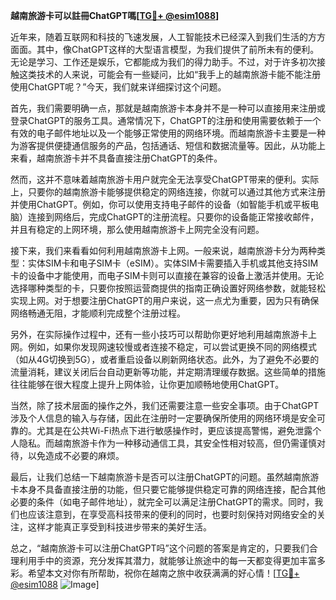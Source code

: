 **越南旅游卡可以註冊ChatGPT嗎[[TG💪+ @esim1088](https://t.me/s/esim1088)]**

近年来，随着互联网和科技的飞速发展，人工智能技术已经深入到我们生活的方方面面。其中，像ChatGPT这样的大型语言模型，为我们提供了前所未有的便利。无论是学习、工作还是娱乐，它都能成为我们的得力助手。不过，对于许多初次接触这类技术的人来说，可能会有一些疑问，比如“我手上的越南旅游卡能不能注册使用ChatGPT呢？”今天，我们就来详细探讨这个问题。

首先，我们需要明确一点，那就是越南旅游卡本身并不是一种可以直接用来注册或登录ChatGPT的服务工具。通常情况下，ChatGPT的注册和使用需要依赖于一个有效的电子邮件地址以及一个能够正常使用的网络环境。而越南旅游卡主要是一种为游客提供便捷通信服务的产品，包括通话、短信和数据流量等。因此，从功能上来看，越南旅游卡并不具备直接注册ChatGPT的条件。

然而，这并不意味着越南旅游卡用户就完全无法享受ChatGPT带来的便利。实际上，只要你的越南旅游卡能够提供稳定的网络连接，你就可以通过其他方式来注册并使用ChatGPT。例如，你可以使用支持电子邮件的设备（如智能手机或平板电脑）连接到网络后，完成ChatGPT的注册流程。只要你的设备能正常接收邮件，并且有稳定的上网环境，那么使用越南旅游卡上网完全没有问题。

接下来，我们来看看如何利用越南旅游卡上网。一般来说，越南旅游卡分为两种类型：实体SIM卡和电子SIM卡（eSIM）。实体SIM卡需要插入手机或其他支持SIM卡的设备中才能使用，而电子SIM卡则可以直接在兼容的设备上激活并使用。无论选择哪种类型的卡，只要你按照运营商提供的指南正确设置好网络参数，就能轻松实现上网。对于想要注册ChatGPT的用户来说，这一点尤为重要，因为只有确保网络畅通无阻，才能顺利完成整个注册过程。

另外，在实际操作过程中，还有一些小技巧可以帮助你更好地利用越南旅游卡上网。例如，如果你发现网速较慢或者连接不稳定，可以尝试更换不同的网络模式（如从4G切换到5G），或者重启设备以刷新网络状态。此外，为了避免不必要的流量消耗，建议关闭后台自动更新等功能，并定期清理缓存数据。这些简单的措施往往能够在很大程度上提升上网体验，让你更加顺畅地使用ChatGPT。

当然，除了技术层面的操作之外，我们还需要注意一些安全事项。由于ChatGPT涉及个人信息的输入与存储，因此在注册时一定要确保所使用的网络环境是安全可靠的。尤其是在公共Wi-Fi热点下进行敏感操作时，更应该提高警惕，避免泄露个人隐私。而越南旅游卡作为一种移动通信工具，其安全性相对较高，但仍需谨慎对待，以免造成不必要的麻烦。

最后，让我们总结一下越南旅游卡是否可以注册ChatGPT的问题。虽然越南旅游卡本身不具备直接注册的功能，但只要它能够提供稳定可靠的网络连接，配合其他必要的条件（如电子邮件地址），就完全可以满足注册ChatGPT的需求。同时，我们也应该注意到，在享受高科技带来的便利的同时，也要时刻保持对网络安全的关注，这样才能真正享受到科技进步带来的美好生活。

总之，“越南旅游卡可以注册ChatGPT吗”这个问题的答案是肯定的，只要我们合理利用手中的资源，充分发挥其潜力，就能够让旅途中的每一天都变得更加丰富多彩。希望本文对你有所帮助，祝你在越南之旅中收获满满的好心情！[[TG💪+ @esim1088](https://t.me/s/esim1088) ![Image](https://i.postimg.cc/4NQfJmqS/Snipaste-2025-05-13-00-14-12.png)]